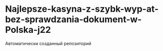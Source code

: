 # Najlepsze-kasyna-z-szybk-wyp-at-bez-sprawdzania-dokument-w-Polska-j22
Автоматически созданный репозиторий
